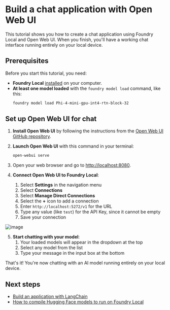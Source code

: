 # Build a chat application with Open Web UI

This tutorial shows you how to create a chat application using Foundry Local and Open Web UI. When you finish, you'll have a working chat interface running entirely on your local device.

## Prerequisites

Before you start this tutorial, you need:

- **Foundry Local** [installed](../get-started.md) on your computer.
- **At least one model loaded** with the `foundry model load` command, like this:
  ```bash
  foundry model load Phi-4-mini-gpu-int4-rtn-block-32
  ```

## Set up Open Web UI for chat

1. **Install Open Web UI** by following the instructions from the [Open Web UI GitHub repository](https://github.com/open-webui/open-webui).

2. **Launch Open Web UI** with this command in your terminal:

   ```bash
   open-webui serve
   ```

3. Open your web browser and go to [http://localhost:8080](http://localhost:8080).

4. **Connect Open Web UI to Foundry Local**:

   1. Select **Settings** in the navigation menu
   2. Select **Connections**
   3. Select **Manage Direct Connections**
   4. Select the **+** icon to add a connection
   5. Enter `http://localhost:5272/v1` for the URL
   6. Type any value (like `test`) for the API Key, since it cannot be empty
   7. Save your connection

![image](https://github.com/user-attachments/assets/82437726-2b80-442a-b9bc-df46eb7f3d77)

5. **Start chatting with your model**:
   1. Your loaded models will appear in the dropdown at the top
   2. Select any model from the list
   3. Type your message in the input box at the bottom

That's it! You're now chatting with an AI model running entirely on your local device.

## Next steps

- [Build an application with LangChain](use-langchain-with-foundry-local.md)
- [How to compile Hugging Face models to run on Foundry Local](../how-to/how-to-compile-hugging-face-models.md)
